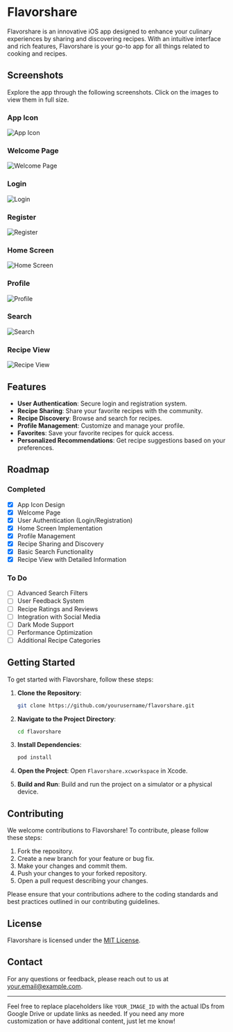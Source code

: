 # Flavorshare

Flavorshare is an innovative iOS app designed to enhance your culinary experiences by sharing and discovering recipes. With an intuitive interface and rich features, Flavorshare is your go-to app for all things related to cooking and recipes.

## Screenshots

Explore the app through the following screenshots. Click on the images to view them in full size.

### App Icon
![App Icon](https://drive.google.com/uc?id=1bE1KmwFR3nixOwlhi3hVjoprBfbk2usa)

### Welcome Page
![Welcome Page](https://drive.google.com/uc?id=YOUR_IMAGE_ID)

### Login
![Login](https://drive.google.com/uc?id=YOUR_IMAGE_ID)

### Register
![Register](https://drive.google.com/uc?id=YOUR_IMAGE_ID)

### Home Screen
![Home Screen](https://drive.google.com/uc?id=YOUR_IMAGE_ID)

### Profile
![Profile](https://drive.google.com/uc?id=YOUR_IMAGE_ID)

### Search
![Search](https://drive.google.com/uc?id=YOUR_IMAGE_ID)

### Recipe View
![Recipe View](https://drive.google.com/uc?id=YOUR_IMAGE_ID)

## Features

- **User Authentication**: Secure login and registration system.
- **Recipe Sharing**: Share your favorite recipes with the community.
- **Recipe Discovery**: Browse and search for recipes.
- **Profile Management**: Customize and manage your profile.
- **Favorites**: Save your favorite recipes for quick access.
- **Personalized Recommendations**: Get recipe suggestions based on your preferences.

## Roadmap

### Completed

- [x] App Icon Design
- [x] Welcome Page
- [x] User Authentication (Login/Registration)
- [x] Home Screen Implementation
- [x] Profile Management
- [x] Recipe Sharing and Discovery
- [x] Basic Search Functionality
- [x] Recipe View with Detailed Information

### To Do

- [ ] Advanced Search Filters
- [ ] User Feedback System
- [ ] Recipe Ratings and Reviews
- [ ] Integration with Social Media
- [ ] Dark Mode Support
- [ ] Performance Optimization
- [ ] Additional Recipe Categories

## Getting Started

To get started with Flavorshare, follow these steps:

1. **Clone the Repository**:
    ```bash
    git clone https://github.com/yourusername/flavorshare.git
    ```

2. **Navigate to the Project Directory**:
    ```bash
    cd flavorshare
    ```

3. **Install Dependencies**:
    ```bash
    pod install
    ```

4. **Open the Project**:
    Open `Flavorshare.xcworkspace` in Xcode.

5. **Build and Run**:
    Build and run the project on a simulator or a physical device.

## Contributing

We welcome contributions to Flavorshare! To contribute, please follow these steps:

1. Fork the repository.
2. Create a new branch for your feature or bug fix.
3. Make your changes and commit them.
4. Push your changes to your forked repository.
5. Open a pull request describing your changes.

Please ensure that your contributions adhere to the coding standards and best practices outlined in our contributing guidelines.

## License

Flavorshare is licensed under the [MIT License](LICENSE).

## Contact

For any questions or feedback, please reach out to us at [your.email@example.com](mailto:your.email@example.com).

---

Feel free to replace placeholders like `YOUR_IMAGE_ID` with the actual IDs from Google Drive or update links as needed. If you need any more customization or have additional content, just let me know!
